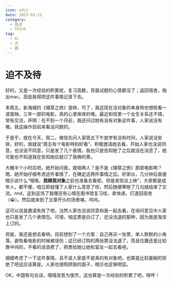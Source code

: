 ```yaml
---
icon: edit
date: 2023-03-21
category:
  - 自述
  - think
tag:
  - 红
  - 大
  - 圆
---
```

# 迫不及待

好的，又是一次经验的积累呢，复习高数，背面试题的心情都没了；返回宿舍，掏出mac，高低我得把这件事情记录下去。

本周五，新海城的《翎芽之旅》首映，巧了，我这现在没对象的单身狗也想抢看一波首映。三年一部的电影，真的心里痒痒的嗷。最近和班里一个女生关系还不错，常有交流，声明：在不到一个月前，我还问过她有没有对象这件事，人家说没有嗷。我这操作目前来看没问题的。

于是乎，就在今天，周二，微信先问人家周五下午放学有没有时间，人家说没安排，好的，我就说“周五有个电影特别好看”，积极邀请她去看，开始人家也没说同意，也没说不同意，只是发了几个表情，我也只是告知她了之后就没在消息了，她可能也不知道我在告知她后就订了我俩的票。

大概半个小时后吧，她开始问我，就咱两人？是不是《翎芽之旅》那部电影啊？嗯，她开始仔细考虑这件事情了，在确定这两件事情之后。好家伙，几分钟后直接暗示说什么“哦哦，**我跟我对象**之前也准备去看呢，但是发现没上映”，大家都是成年人，都不傻，咱立即就懂了人家什么意思了呗，然后随便寒暄了几句就结束了交流。nnd，这到这场了我哪还有心情在图书馆复习哇，拿快递，打道回宿舍（😭）。然后就来到了文章开头的场景咯，呜呜。

这可以说是邀请失败了吧，当然人家也没说同意和我一起去看，在询问意见中人家也只是发了几个表情包。可惜，咱这票是白订了，还没法退的那种，因为我是淘宝上订的。

但是，我还是想去看呐，目前想到了一个方案：自己再买一张票，单人默默的小角落，避免看电影的时候被误伤；这已经订购的两张票没法退了，而且位置还是比较靠中间的，不看的话浪费了，把票给她让她和室友一起去看吧。

细细考虑了一下这件事情，且不说人家是不是真的有对象吧，也算是比较委婉的拒绝了吧这应该算是，人家也很照顾我的面子，暗示也足够明显。

OK，中国有句古话，嘻嘻吴哲为俊杰，这也算是一次经验的积累了吧，呀呼！